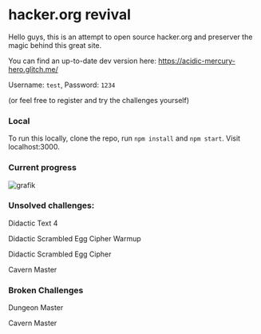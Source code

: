 # hacker.org revival

Hello guys, this is an attempt to open source hacker.org and preserver the magic behind this great site.

You can find an up-to-date dev version here: https://acidic-mercury-hero.glitch.me/

Username: `test`, Password: `1234`

(or feel free to register and try the challenges yourself)

### Local

To run this locally, clone the repo, run `npm install` and `npm start`. Visit localhost:3000.

### Current progress

![grafik](https://user-images.githubusercontent.com/13507950/90256300-d243f480-de45-11ea-9b7b-ff80e37ec3f1.png)

### Unsolved challenges:

Didactic Text 4

Didactic Scrambled Egg Cipher Warmup

Didactic Scrambled Egg Cipher

Cavern Master

### Broken Challenges

Dungeon Master

Cavern Master
